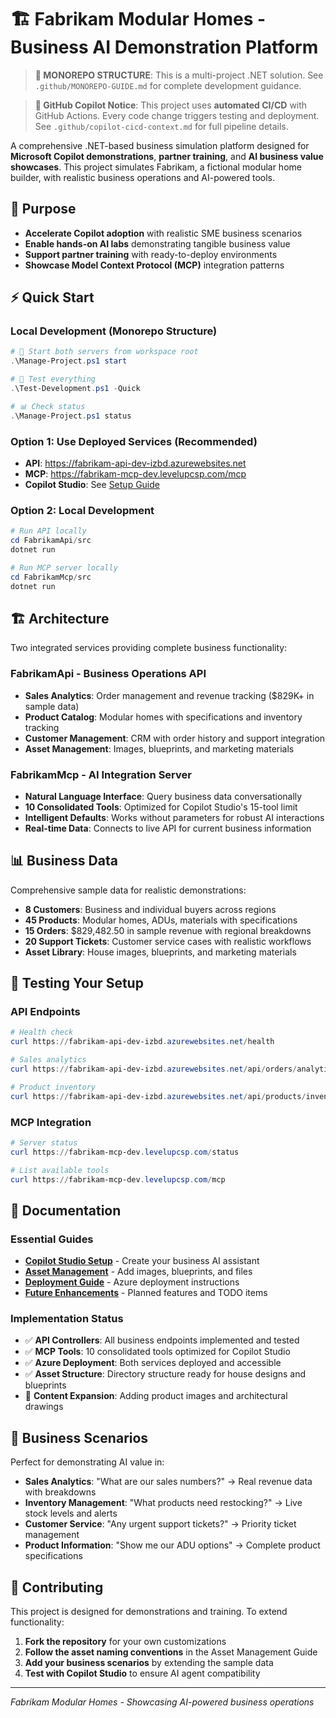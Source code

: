 # 🏗️ Fabrikam Modular Homes - Business AI Demonstration Platform

> **🚨 MONOREPO STRUCTURE**: This is a multi-project .NET solution. See `.github/MONOREPO-GUIDE.md` for complete development guidance.

> **🤖 GitHub Copilot Notice**: This project uses **automated CI/CD** with GitHub Actions. Every code change triggers testing and deployment. See `.github/copilot-cicd-context.md` for full pipeline details.

A comprehensive .NET-based business simulation platform designed for **Microsoft Copilot demonstrations**, **partner training**, and **AI business value showcases**. This project simulates Fabrikam, a fictional modular home builder, with realistic business operations and AI-powered tools.

## 🎯 Purpose

- **Accelerate Copilot adoption** with realistic SME business scenarios
- **Enable hands-on AI labs** demonstrating tangible business value  
- **Support partner training** with ready-to-deploy environments
- **Showcase Model Context Protocol (MCP)** integration patterns

## ⚡ Quick Start

### **Local Development** (Monorepo Structure)
```powershell
# 🚀 Start both servers from workspace root
.\Manage-Project.ps1 start

# 🧪 Test everything  
.\Test-Development.ps1 -Quick

# 📊 Check status
.\Manage-Project.ps1 status
```

### **Option 1: Use Deployed Services** (Recommended)
- **API**: https://fabrikam-api-dev-izbd.azurewebsites.net
- **MCP**: https://fabrikam-mcp-dev.levelupcsp.com/mcp
- **Copilot Studio**: See [Setup Guide](Copilot-Studio-Agent-Setup-Guide.md)

### **Option 2: Local Development**
```powershell
# Run API locally
cd FabrikamApi/src
dotnet run

# Run MCP server locally  
cd FabrikamMcp/src
dotnet run
```

## 🏗️ Architecture

Two integrated services providing complete business functionality:

### **FabrikamApi** - Business Operations API
- **Sales Analytics**: Order management and revenue tracking ($829K+ in sample data)
- **Product Catalog**: Modular homes with specifications and inventory tracking
- **Customer Management**: CRM with order history and support integration
- **Asset Management**: Images, blueprints, and marketing materials

### **FabrikamMcp** - AI Integration Server  
- **Natural Language Interface**: Query business data conversationally
- **10 Consolidated Tools**: Optimized for Copilot Studio's 15-tool limit
- **Intelligent Defaults**: Works without parameters for robust AI interactions
- **Real-time Data**: Connects to live API for current business information

## 📊 Business Data

Comprehensive sample data for realistic demonstrations:
- **8 Customers**: Business and individual buyers across regions
- **45 Products**: Modular homes, ADUs, materials with specifications  
- **15 Orders**: $829,482.50 in sample revenue with regional breakdowns
- **20 Support Tickets**: Customer service cases with realistic workflows
- **Asset Library**: House images, blueprints, and marketing materials

## 🧪 Testing Your Setup

### **API Endpoints**
```powershell
# Health check
curl https://fabrikam-api-dev-izbd.azurewebsites.net/health

# Sales analytics  
curl https://fabrikam-api-dev-izbd.azurewebsites.net/api/orders/analytics

# Product inventory
curl https://fabrikam-api-dev-izbd.azurewebsites.net/api/products/inventory
```

### **MCP Integration**
```powershell
# Server status
curl https://fabrikam-mcp-dev.levelupcsp.com/status

# List available tools
curl https://fabrikam-mcp-dev.levelupcsp.com/mcp
```

## 📖 Documentation

### **Essential Guides**
- [**Copilot Studio Setup**](Copilot-Studio-Agent-Setup-Guide.md) - Create your business AI assistant
- [**Asset Management**](FabrikamApi/ASSET-MANAGEMENT-GUIDE.md) - Add images, blueprints, and files
- [**Deployment Guide**](DEPLOYMENT-GUIDE.md) - Azure deployment instructions
- [**Future Enhancements**](TODO-FUTURE-ENHANCEMENTS.md) - Planned features and TODO items

### **Implementation Status**
- ✅ **API Controllers**: All business endpoints implemented and tested
- ✅ **MCP Tools**: 10 consolidated tools optimized for Copilot Studio
- ✅ **Azure Deployment**: Both services deployed and accessible
- ✅ **Asset Structure**: Directory structure ready for house designs and blueprints
- 🔄 **Content Expansion**: Adding product images and architectural drawings

## 🎯 Business Scenarios

Perfect for demonstrating AI value in:
- **Sales Analytics**: "What are our sales numbers?" → Real revenue data with breakdowns
- **Inventory Management**: "What products need restocking?" → Live stock levels and alerts  
- **Customer Service**: "Any urgent support tickets?" → Priority ticket management
- **Product Information**: "Show me our ADU options" → Complete product specifications

## 🤝 Contributing

This project is designed for demonstrations and training. To extend functionality:

1. **Fork the repository** for your own customizations
2. **Follow the asset naming conventions** in the Asset Management Guide
3. **Add your business scenarios** by extending the sample data
4. **Test with Copilot Studio** to ensure AI agent compatibility

---
*Fabrikam Modular Homes - Showcasing AI-powered business operations*
